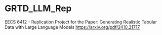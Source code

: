 # GRTD_LLM_Rep
EECS 6412 - Replication Project for the Paper: Generating Realistic Tabular Data with Large Language Models
https://arxiv.org/pdf/2410.21717 
